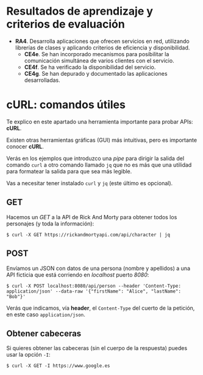 # Resultados de aprendizaje y criterios de evaluación

- **RA4**. Desarrolla aplicaciones que ofrecen servicios en red, utilizando librerías de clases y aplicando criterios de eficiencia y disponibilidad.
  - **CE4e**. Se han incorporado mecanismos para posibilitar la comunicación simultánea de varios clientes con el servicio.
  - **CE4f**. Se ha verificado la disponibilidad del servicio.
  - **CE4g**. Se han depurado y documentado las aplicaciones desarrolladas.
  

# cURL: comandos útiles

Te explico en este apartado una herramienta importante para probar APIs: **cURL**.

Existen otras herramientas gráficas (GUI) más intuitivas, pero es importante conocer **cURL**.

Verás en los ejemplos que introduzco una *pipe* para dirigir la salida del comando `curl` a otro comando llamado `jq` que no es más que una utilidad para formatear la salida para que sea más legible.

Vas a necesitar tener instalado `curl` y `jq` (este último es opcional).

## GET

Hacemos un *GET* a la API de Rick And Morty para obtener todos los personajes (y toda la información):

```shell
$ curl -X GET https://rickandmortyapi.com/api/character | jq
```

## POST

Envíamos un JSON con datos de una persona (nombre y apellidos) a una API ficticia que está corriendo en *localhost* puerto *8080*:

```shell
$ curl -X POST localhost:8080/api/person --header 'Content-Type: application/json' --data-raw '{"firstName": "Alice", "lastName": "Bob"}'
```

Verás que indicamos, vía **header**, el `Content-Type` del cuerto de la petición, en este caso `application/json`.

## Obtener cabeceras

Si quieres obtener las cabeceras (sin el cuerpo de la respuesta) puedes usar la opción `-I`:

```shell
$ curl -X GET -I https://www.google.es
```
